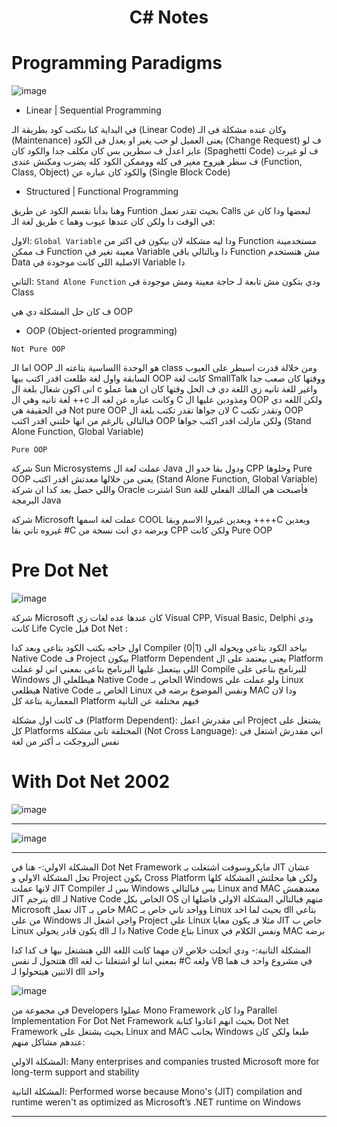 <h1 align="center">C# Notes</h1>

# Programming Paradigms

![image](https://github.com/user-attachments/assets/91721d3e-7426-41e1-b60d-ec77c5f8370c)

- Linear | Sequential Programming

في البداية كنا بنكتب كود بطريقة الـ (Linear Code) وكان عنده مشكلة فى الـ (Maintenance) يعنى العميل لو حب يغير او يعدل فى الكود (Change Request) ف لو عايز اعدل ف سطرين بس كان مكلف جدا والكود كان (Spaghetti Code) ف لو غيرت ف سطر هيروح مغير فى كله ووممكن الكود كله يضرب ومكنش عندى (Function, Class, Object) والكود كان عباره عن (Single Block Code)

- Structured | Functional Programming

وهنا بدأنا نقسم الكود عن طريق Funtion بحيث تقدر تعمل Calls لبعضها ودا كان عن طريق لغة الـ `c` في الوقت دا ولكن كان عندها عيوب وهما: 

الاول: `Global Variable` ودا ليه مشكله لان بيكون في اكتر من Function مستخدمينة ف ممكن Function معينة تغير في Variable دا وبالتالي باقي Function مش هتستخدم Data الاصلية اللي كانت موجودة في Variable دا  

التاني: `Stand Alone Function` ودي بتكون مش تابعة لـ حاجة معينة ومش موجودة فى Class 

ف كان حل المشكلة دي هي OOP

- OOP (Object-oriented programming)

`Not Pure OOP`

اما الـ OOP هو الوحدة االساسية بتاعته الـ class ومن خلالة قدرت اسيطر على العيوب السابقة واول لغة طلعت اقدر اكتب بيها OOP كانت لغة SmallTalk ووقتها كان صعب جدا انى اكون شغال بلغة ال c واغير للغة تانيه زي اللغة دي ف الحل وقتها كان ان هما عملو لغة تانيه وهي ال ++c 
وكانت عباره عن لغه الـ C ومذودين عليها ال OOP ولكن اللغه دي في الحقيقة هي Not pure OOP لان جواها تقدر تكتب بلغة ال C وتقدر تكتب OOP فبالتالى بالرغم من انها خلتني اقدر اكتب OOP ولكن مازلت اقدر اكتب جواها (Stand Alone Function, Global Variable)

`Pure OOP`

شركة Sun Microsystems عملت لغة ال Java ودول بقا خدو ال CPP وخلوها Pure OOP يعنى من خلالها معدتش اقدر اكتب (Stand Alone Function, Global Variable) واللي حصل بعد كدا ان شركة Oracle اشترت Sun فأصبحت هي المالك الفعلي للغة البرمجة Java

شركة Microsoft عملت لغة اسمها COOL وبعدين غيروا الاسم وبقا ++++C وبعدين غيروه تاني بقا #C وبرضه دي انت نسخة من CPP ولكن كانت Pure OOP

# Pre Dot Net

![image](https://github.com/user-attachments/assets/b1bfb05e-10c3-480b-8d42-2896175d7595)


شركة Microsoft كان عندها عده لغات زي Visual CPP, Visual Basic, Delphi 
ودي كانت Life Cycle قبل Dot Net :

اول حاجه بكتب الكود بتاعى وبعد كدا Compiler بياخد الكود بتاعى ويحوله الى (1|0) Native Code ف Project بيكون Platform Dependent يعنى بيعتمد على ال Platform اللى بيتعمل عليها البرنامج بتاعى بمعني اني لو عملت Compile للبرنامج بتاعى على Windows
هيطلعلي ال Native Code الخاص بـ Windows ولو عملت علي Linux هيطلعي Native Code الخاص بـ Linux ونفس الموضوع برضه في MAC ودا لان المعمارية بتاعة كل Platform فيهم مختلفة عن التانية

ف كانت اول مشكلة (Platform Dependent): انى مقدرش اعمل Project يشتغل على كل Platforms المختلفة
تاني مشكلة (Not Cross Language):  اني مقدرش اشتغل فى نفس البروجكت بـ أكتر من لغة

# With Dot Net 2002

![image](https://github.com/user-attachments/assets/17916f4c-f4cb-471f-a11a-ee197c853a6a)
_________________________________________________________________________________________
![image](https://github.com/user-attachments/assets/9372b2dc-8547-4d7b-9339-2a7d11570b9f)
_________________________________________________________________________________________

المشكلة الاولي:-
هنا في Dot Net Framework مايكروسوفت اشتغلت بـ JIT عشان تحل المشكلة الاولي و Project يكون Cross Platform ولكن هيا محلتش المشكلة كلها لانها عملت JIT Compiler بس لـ Windows بس فبالتالي Linux and MAC معندهمش JIT يترجم dll لـ Native Code الخاص بكل OS منهم فبالتالي المشكلة الاولي فاضلها ان Microsoft تعمل JIT خاص بـ MAC وواحد تاني خاص بـ Linux بحيث لما اخد dll بتاعي من علي Windows واجي اشغل الـ Project علي Linux مثلا فـ يكون معايا JIT خاص ب Linux يكون قادر يحولي dll دا لـ Native Code بتاع Linux ونفس الكلام في MAC برضه

المشكلة التانية:-
ودي اتحلت خلاص لان مهما كانت اللغه اللي هنشتغل بيها ف كدا كدا هتتحول لـ نفس dll بمعني اننا لو اشتغلنا ب لغه #C ولغه VB في مشروع واحد ف هما الاتنين هيتحولوا لـ dll واحد


![image](https://github.com/user-attachments/assets/46b0753b-731d-45b1-adce-abf673859e0d)

في مجموعة من Developers عملوا Mono Framework ودا كان Parallel Implementation For Dot Net Framework بحيث انهم اعادوا كتابة Dot Net Framework بحيث يشتغل على Linux and MAC بجانب Windows طبعا ولكن كان عندهم مشاكل منهم:

المشكلة الاولي: Many enterprises and companies trusted Microsoft more for long-term support and stability

المشكلة التانية: Performed worse because Mono's (JIT) compilation and runtime weren't as optimized as Microsoft’s .NET runtime on Windows
_______________________________________________________________________________________






















